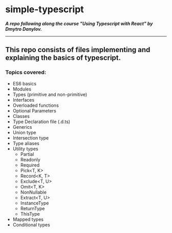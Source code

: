 # simple-typescript

**_A repo following along the course "Using Typescript with React" by Dmytro Danylov._**

---

## This repo consists of files implementing and explaining the basics of typescript.

### Topics covered:

- ES6 basics
- Modules
- Types (primitive and non-primitive)
- Interfaces
- Overloaded functions
- Optional Parameters
- Classes
- Type Declaration file (.d.ts)
- Generics
- Union type
- Intersection type
- Type aliases
- Utility types
  - Partial<T>
  - Readonly<T>
  - Required<T>
  - Pick<T, K>
  - Record<K, T>
  - Exclude<T, U>
  - Omit<T, K>
  - NonNullable<T>
  - Extract<T, U>
  - InstanceType<T>
  - ReturnType<T>
  - ThisType<T>
- Mapped types
- Conditional types

